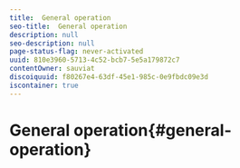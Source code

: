 ```yaml
---
title:  General operation
seo-title:  General operation
description: null
seo-description: null
page-status-flag: never-activated
uuid: 810e3960-5713-4c52-bcb7-5e5a179872c7
contentOwner: sauviat
discoiquuid: f80267e4-63df-45e1-985c-0e9fbdc09e3d
iscontainer: true
---
```


# General operation{#general-operation}

